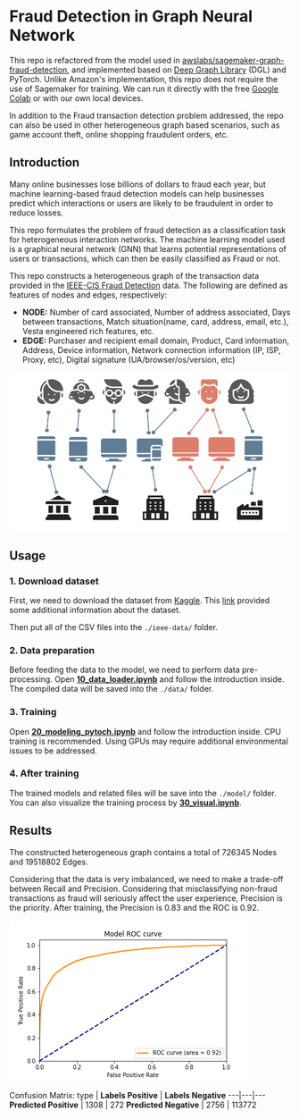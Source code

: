 # Fraud Detection in Graph Neural Network


This repo is refactored from the model used in [awslabs/sagemaker-graph-fraud-detection](https://github.com/awslabs/sagemaker-graph-fraud-detection), and implemented based on [Deep Graph Library](https://github.com/dmlc/dgl) (DGL) and PyTorch. Unlike Amazon's implementation, this repo does not require the use of Sagemaker for training. We can run it directly with the free [Google Colab](https://colab.research.google.com/) or with our own local devices.

In addition to the Fraud transaction detection problem addressed, the repo can also be used in other heterogeneous graph based scenarios, such as game account theft, online shopping fraudulent orders, etc.

## Introduction

Many online businesses lose billions of dollars to fraud each year, but machine learning-based fraud detection models can help businesses predict which interactions or users are likely to be fraudulent in order to reduce losses.

This repo formulates the problem of fraud detection as a classification task for heterogeneous interaction networks. The machine learning model used is a graphical neural network (GNN) that learns potential representations of users or transactions, which can then be easily classified as Fraud or not.

This repo constructs a heterogeneous graph of the transaction data provided in the [IEEE-CIS Fraud Detection](https://www.kaggle.com/c/ieee-fraud-detection/data) data. The following are defined as features of nodes and edges, respectively:

- **NODE:** Number of card associated, Number of address associated, Days between transactions, Match situation(name, card, address, email, etc.), Vesta engineered rich features, etc.
- **EDGE:** Purchaser and recipient email domain, Product, Card information, Address, Device information, Network connection information (IP, ISP, Proxy, etc), Digital signature (UA/browser/os/version, etc)

![graph intro](graph_intro.png)

## Usage

### 1. Download dataset

First, we need to download the dataset from [Kaggle](https://www.kaggle.com/c/ieee-fraud-detection/data). This [link](https://www.kaggle.com/c/ieee-fraud-detection/discussion/101203) provided some additional information about the dataset.

Then put all of the CSV files into the `./ieee-data/` folder.

### 2. Data preparation

Before feeding the data to the model, we need to perform data pre-processing. Open [**10_data_loader.ipynb**](https://github.com/waittim/graph-fraud-detection/blob/main/10_data_loader.ipynb) and follow the introduction inside. The compiled data will be saved into the `./data/` folder.

### 3. Training

Open [**20_modeling_pytoch.ipynb**](https://github.com/waittim/graph-fraud-detection/blob/main/20_modeling_pytoch.ipynb) and follow the introduction inside. CPU training is recommended. Using GPUs may require additional environmental issues to be addressed.

### 4. After training

The trained models and related files will be save into the `./model/` folder. You can also visualize the training process by [**30_visual.ipynb**](https://github.com/waittim/graph-fraud-detection/blob/main/30_visual.ipynb).

## Results

The constructed heterogeneous graph contains a total of 726345 Nodes and 19518802 Edges.

Considering that the data is very imbalanced, we need to make a trade-off between Recall and Precision. Considering that misclassifying non-fraud transactions as fraud will seriously affect the user experience, Precision is the priority. After training, the Precision is 0.83 and the ROC is 0.92.

![ROC](roc_curve.png)

Confusion Matrix:
type | **Labels Positive** | **Labels Negative**
---|---|---
**Predicted Positive** | 1308 | 272
**Predicted Negative** | 2756 | 113772

